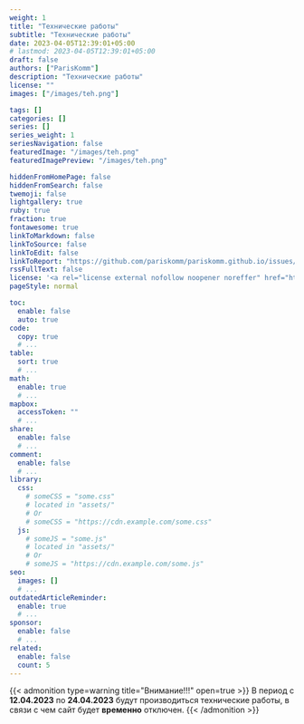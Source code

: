 ```yaml
---
weight: 1
title: "Технические работы"
subtitle: "Технические работы"
date: 2023-04-05T12:39:01+05:00
# lastmod: 2023-04-05T12:39:01+05:00
draft: false
authors: ["ParisKomm"]
description: "Технические работы"
license: ""
images: ["/images/teh.png"]

tags: []
categories: []
series: []
series_weight: 1
seriesNavigation: false
featuredImage: "/images/teh.png"
featuredImagePreview: "/images/teh.png"

hiddenFromHomePage: false
hiddenFromSearch: false
twemoji: false
lightgallery: true
ruby: true
fraction: true
fontawesome: true
linkToMarkdown: false
linkToSource: false
linkToEdit: false
linkToReport: "https://github.com/pariskomm/pariskomm.github.io/issues/new?title=[bug]%20{title}&body=|Field|Value|%0A|-|-|%0A|Title|{title}|%0A|Url|{url}|%0A|Filename|https://github.com/pariskomm/pariskomm.github.io/blob/main/content/{path}|"
rssFullText: false
license: '<a rel="license external nofollow noopener noreffer" href="https://creativecommons.org/licenses/by-nc-nd/4.0/" target="_blank">CC BY-NC-ND 4.0</a>'
pageStyle: normal

toc:
  enable: false
  auto: true
code:
  copy: true
  # ...
table:
  sort: true
  # ...
math:
  enable: true
  # ...
mapbox:
  accessToken: ""
  # ...
share:
  enable: false
  # ...
comment:
  enable: false
  # ...
library:
  css:
    # someCSS = "some.css"
    # located in "assets/"
    # Or
    # someCSS = "https://cdn.example.com/some.css"
  js:
    # someJS = "some.js"
    # located in "assets/"
    # Or
    # someJS = "https://cdn.example.com/some.js"
seo:
  images: []
  # ...
outdatedArticleReminder:
  enable: true
  # ...
sponsor:
  enable: false
  # ...
related:
  enable: false
  count: 5
---
```


<!--more-->

{{< admonition type=warning  title="Внимание!!!" open=true >}}
В период с **12.04.2023** по **24.04.2023** будут производиться технические работы, в связи с чем сайт будет **временно** отключен.
{{< /admonition >}}

